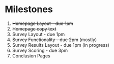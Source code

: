 # Milestones

1. ~~Homepage Layout - due 1pm~~
2. ~~Homepage copy text~~
3. Survey Layout - due 1pm
4. ~~Survey Functionality - due 2pm~~ (mostly)
5. Survey Results Layout - due 1pm (in progress)
6. Survey Scoring - due 3pm
7. Conclusion Pages
